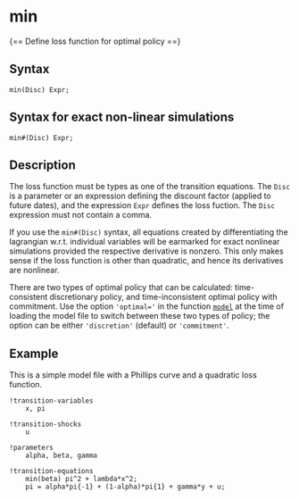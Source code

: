 # min

{== Define loss function for optimal policy ==}

## Syntax

    min(Disc) Expr;

## Syntax for exact non-linear simulations

    min#(Disc) Expr;

## Description

The loss function must be types as one of the transition equations. The
`Disc` is a parameter or an expression defining the discount factor
(applied to future dates), and the expression `Expr` defines the loss
fuction. The `Disc` expression must not contain a comma.

If you use the `min#(Disc)` syntax, all equations created by
differentiating the lagrangian w.r.t. individual variables will be
earmarked for exact nonlinear simulations provided the respective
derivative is nonzero. This only makes sense if the loss function is
other than quadratic, and hence its derivatives are nonlinear.

There are two types of optimal policy that can be calculated:
time-consistent discretionary policy, and time-inconsistent optimal
policy with commitment. Use the option `'optimal='` in the function
[`model`](model/model) at the time of loading the model file to switch
between these two types of policy; the option can be either
`'discretion'` (default) or `'commitment'`.

## Example

This is a simple model file with a Phillips curve and a quadratic loss
function.

    !transition-variables
        x, pi

    !transition-shocks
        u

    !parameters
        alpha, beta, gamma

    !transition-equations
        min(beta) pi^2 + lambda*x^2;
        pi = alpha*pi{-1} + (1-alpha)*pi{1} + gamma*y + u;




